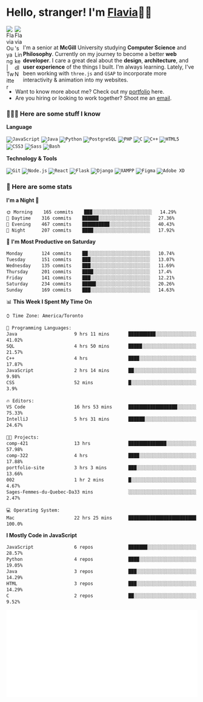 <h1>Hello, stranger! I'm <a href="https://flaviaouyang.github.io/portfolio-site/">Flavia</a>👋🏻</h1>

<a href="https://twitter.com/FlaviaOuyang">
  <img align="left" alt="Flavia Ouyang | Twitter" width="22px" src="https://raw.githubusercontent.com/peterthehan/peterthehan/master/assets/twitter.svg" />
</a>
<a href="https://www.linkedin.com/in/flavia-ouyang/">
  <img align="left" alt="Flavia's LinkedIN" width="22px" src="https://raw.githubusercontent.com/peterthehan/peterthehan/master/assets/linkedin.svg" />
</a>
<br /><br />

I'm a senior at **McGill** University studying **Computer Science** and **Philosophy**. Currently on my journey to become a better **web developer**. I care a great deal about the **design**, **architecture**, and **user experience** of the things I built. I'm always learning. Lately, I've been working with `three.js` and `GSAP` to incorporate more interactivity & animation into my websites.
  - Want to know more about me? Check out my <a href="https://flaviaouyang.github.io/portfolio-site/">portfolio</a> here. 
  - Are you hiring or looking to work together? Shoot me an <a href="mailto:flavia.ouyang@mail.mcgill.ca">email</a>.


<h3>👩🏻‍💻 Here are some stuff I know</h3>

**Language**

<code><img height="40" src="https://profilinator.rishav.dev/skills-assets/javascript-original.svg" alt="JavaScript" /></code>
<code><img height="40" src="https://profilinator.rishav.dev/skills-assets/java-original-wordmark.svg" alt="Java" /></code>
<code><img height="40" src="https://profilinator.rishav.dev/skills-assets/python-original.svg" alt="Python" /></code>
<code><img height="40" src="https://profilinator.rishav.dev/skills-assets/postgresql-original-wordmark.svg" alt="PostgreSQL" /></code>
<code><img height="40" src="https://profilinator.rishav.dev/skills-assets/php-original.svg" alt="PHP" /></code>
<code><img height="40" src="https://profilinator.rishav.dev/skills-assets/c-original.svg" alt="C" /></code>
<code><img height="40" src="https://profilinator.rishav.dev/skills-assets/cplusplus-original.svg" alt="C++" /></code>
<code><img height="40" src="https://profilinator.rishav.dev/skills-assets/html5-original-wordmark.svg" alt="HTML5" /></code>
<code><img height="40" src="https://profilinator.rishav.dev/skills-assets/css3-original-wordmark.svg" alt="CSS3" /></code>
<code><img height="40" src="https://profilinator.rishav.dev/skills-assets/sass-original.svg" alt="Sass" /></code>
<code><img height="40" src="https://profilinator.rishav.dev/skills-assets/gnu_bash-icon.svg" alt="Bash" /></code>

**Technology & Tools**

<code><img src="https://profilinator.rishav.dev/skills-assets/git-scm-icon.svg" alt="Git" height="40" /></code>
<code><img src="https://profilinator.rishav.dev/skills-assets/nodejs-original-wordmark.svg" alt="Node.js" height="40" /></code>
<code><img src="https://profilinator.rishav.dev/skills-assets/react-original-wordmark.svg" alt="React" height="40" /></code>
<code><img src="https://profilinator.rishav.dev/skills-assets/flask.png" alt="Flask" height="40" /></code>
<code><img src="https://profilinator.rishav.dev/skills-assets/django-original.svg" alt="Django" height="40" /></code>
<code><img src="https://profilinator.rishav.dev/skills-assets/xampp.png" alt="XAMPP" height="40" /></code>
<code><img src="https://profilinator.rishav.dev/skills-assets/figma-icon.svg" alt="Figma" height="40" /></code>
<code><img src="https://profilinator.rishav.dev/skills-assets/adobexd.png" alt="Adobe XD" height="40" /></code>


<h3>📑 Here are some stats</h3>

<!--START_SECTION:waka-->
**I'm a Night 🦉** 

```text
🌞 Morning    165 commits    ███░░░░░░░░░░░░░░░░░░░░░░   14.29% 
🌆 Daytime    316 commits    ██████░░░░░░░░░░░░░░░░░░░   27.36% 
🌃 Evening    467 commits    ██████████░░░░░░░░░░░░░░░   40.43% 
🌙 Night      207 commits    ████░░░░░░░░░░░░░░░░░░░░░   17.92%

```
📅 **I'm Most Productive on Saturday** 

```text
Monday       124 commits    ██░░░░░░░░░░░░░░░░░░░░░░░   10.74% 
Tuesday      151 commits    ███░░░░░░░░░░░░░░░░░░░░░░   13.07% 
Wednesday    135 commits    ███░░░░░░░░░░░░░░░░░░░░░░   11.69% 
Thursday     201 commits    ████░░░░░░░░░░░░░░░░░░░░░   17.4% 
Friday       141 commits    ███░░░░░░░░░░░░░░░░░░░░░░   12.21% 
Saturday     234 commits    █████░░░░░░░░░░░░░░░░░░░░   20.26% 
Sunday       169 commits    ███░░░░░░░░░░░░░░░░░░░░░░   14.63%

```


📊 **This Week I Spent My Time On** 

```text
⌚︎ Time Zone: America/Toronto

💬 Programming Languages: 
Java                     9 hrs 11 mins       ██████████░░░░░░░░░░░░░░░   41.02% 
SQL                      4 hrs 50 mins       █████░░░░░░░░░░░░░░░░░░░░   21.57% 
C++                      4 hrs               ████░░░░░░░░░░░░░░░░░░░░░   17.87% 
JavaScript               2 hrs 14 mins       ██░░░░░░░░░░░░░░░░░░░░░░░   9.98% 
CSS                      52 mins             █░░░░░░░░░░░░░░░░░░░░░░░░   3.9%

🔥 Editors: 
VS Code                  16 hrs 53 mins      ██████████████████░░░░░░░   75.33% 
IntelliJ                 5 hrs 31 mins       ██████░░░░░░░░░░░░░░░░░░░   24.67%

🐱‍💻 Projects: 
comp-421                 13 hrs              ██████████████░░░░░░░░░░░   57.98% 
comp-322                 4 hrs               ████░░░░░░░░░░░░░░░░░░░░░   17.88% 
portfolio-site           3 hrs 3 mins        ███░░░░░░░░░░░░░░░░░░░░░░   13.66% 
002                      1 hr 2 mins         █░░░░░░░░░░░░░░░░░░░░░░░░   4.67% 
Sages-Femmes-du-Quebec-Da33 mins             ░░░░░░░░░░░░░░░░░░░░░░░░░   2.47%

💻 Operating System: 
Mac                      22 hrs 25 mins      █████████████████████████   100.0%

```

**I Mostly Code in JavaScript** 

```text
JavaScript               6 repos             ███████░░░░░░░░░░░░░░░░░░   28.57% 
Python                   4 repos             ████░░░░░░░░░░░░░░░░░░░░░   19.05% 
Java                     3 repos             ███░░░░░░░░░░░░░░░░░░░░░░   14.29% 
HTML                     3 repos             ███░░░░░░░░░░░░░░░░░░░░░░   14.29% 
C                        2 repos             ██░░░░░░░░░░░░░░░░░░░░░░░   9.52%

```



<!--END_SECTION:waka-->

<img src="/metrics.plugin.isocalendar.svg" width="700px">
